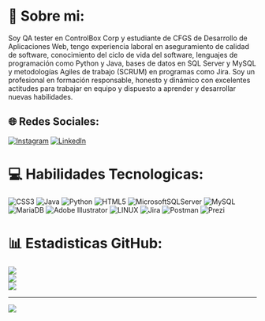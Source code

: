 # 💫 Sobre mi:
Soy QA tester en ControlBox Corp y estudiante de CFGS de Desarrollo de Aplicaciones Web, tengo experiencia laboral en aseguramiento de calidad de software, conocimiento del ciclo de vida del software, lenguajes de programación como Python y Java, bases de datos en SQL Server y MySQL y metodologías Agiles de trabajo (SCRUM) en programas como Jira. Soy un profesional en formación responsable, honesto y dinámico con excelentes actitudes para trabajar en equipo y dispuesto a aprender y desarrollar nuevas habilidades.


## 🌐 Redes Sociales:
[![Instagram](https://img.shields.io/badge/Instagram-%23E4405F.svg?logo=Instagram&logoColor=white)](https://instagram.com/diego_redcore) [![LinkedIn](https://img.shields.io/badge/LinkedIn-%230077B5.svg?logo=linkedin&logoColor=white)](https://linkedin.com/in/http://www.linkedin.com/in/diego-hernández-a2b062216) 

# 💻 Habilidades Tecnologicas:
![CSS3](https://img.shields.io/badge/css3-%231572B6.svg?style=for-the-badge&logo=css3&logoColor=white) ![Java](https://img.shields.io/badge/java-%23ED8B00.svg?style=for-the-badge&logo=java&logoColor=white) ![Python](https://img.shields.io/badge/python-3670A0?style=for-the-badge&logo=python&logoColor=ffdd54) ![HTML5](https://img.shields.io/badge/html5-%23E34F26.svg?style=for-the-badge&logo=html5&logoColor=white) ![MicrosoftSQLServer](https://img.shields.io/badge/Microsoft%20SQL%20Sever-CC2927?style=for-the-badge&logo=microsoft%20sql%20server&logoColor=white) ![MySQL](https://img.shields.io/badge/mysql-%2300f.svg?style=for-the-badge&logo=mysql&logoColor=white) ![MariaDB](https://img.shields.io/badge/MariaDB-003545?style=for-the-badge&logo=mariadb&logoColor=white) ![Adobe Illustrator](https://img.shields.io/badge/adobeillustrator-%23FF9A00.svg?style=for-the-badge&logo=adobeillustrator&logoColor=white) ![LINUX](https://img.shields.io/badge/Linux-FCC624?style=for-the-badge&logo=linux&logoColor=black) ![Jira](https://img.shields.io/badge/jira-%230A0FFF.svg?style=for-the-badge&logo=jira&logoColor=white) ![Postman](https://img.shields.io/badge/Postman-FF6C37?style=for-the-badge&logo=postman&logoColor=white) ![Prezi](https://img.shields.io/badge/Prezi-%23000000.svg?style=for-the-badge&logo=Prezi&logoColor=white)
# 📊 Estadisticas GitHub:
![](https://github-readme-stats.vercel.app/api?username=DiegoYAH&theme=merko&hide_border=false&include_all_commits=false&count_private=false)<br/>
![](https://github-readme-streak-stats.herokuapp.com/?user=DiegoYAH&theme=merko&hide_border=false)<br/>
![](https://github-readme-stats.vercel.app/api/top-langs/?username=DiegoYAH&theme=merko&hide_border=false&include_all_commits=false&count_private=false&layout=compact)

---
[![](https://visitcount.itsvg.in/api?id=DiegoYAH&icon=0&color=0)](https://visitcount.itsvg.in)

<!-- Proudly created with GPRM ( https://gprm.itsvg.in ) -->

